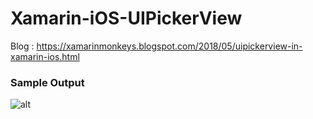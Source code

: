 # Xamarin-iOS-UIPickerView

Blog : https://xamarinmonkeys.blogspot.com/2018/05/uipickerview-in-xamarin-ios.html

### Sample Output

![alt](https://www.c-sharpcorner.com/article/uipickerview-in-xamarin-ios/Images/image011.jpg)
